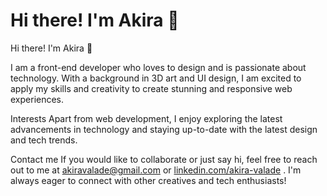 <h1> Hi there! I'm Akira 👋 </h1>
Hi there! I'm Akira 👋

I am a front-end developer who loves to design and is passionate about technology. With a background in 3D art and UI design, I am excited to apply my skills and creativity to create stunning and responsive web experiences.

Interests
Apart from web development, I enjoy exploring the latest advancements in technology and staying up-to-date with the latest design and tech trends.

Contact me
If you would like to collaborate or just say hi, feel free to reach out to me at [akiravalade@gmail.com](akiravalade@gmail.com)
 or [linkedin.com/akira-valade](https://www.linkedin.com/in/akira-valade-60956b200/)
. I'm always eager to connect with other creatives and tech enthusiasts!

